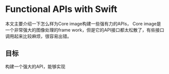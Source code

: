# Functional APIs with Swift

本文主要介绍一下怎么样为Core image构建一些强有力的APIs， Core image是一个非常强大的图像处理的frame work，但是它的API接口都太松散了，有些接口调用起来比较麻烦，很容易出错。

## 目标
构建一个强大的API，能够实现
